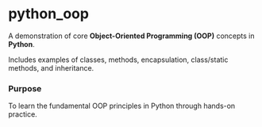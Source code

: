 # python_oop

A demonstration of core **Object-Oriented Programming (OOP)** concepts in **Python**.

Includes examples of classes, methods, encapsulation, class/static methods, and inheritance.

### Purpose

To learn the fundamental OOP principles in Python through hands-on practice.
